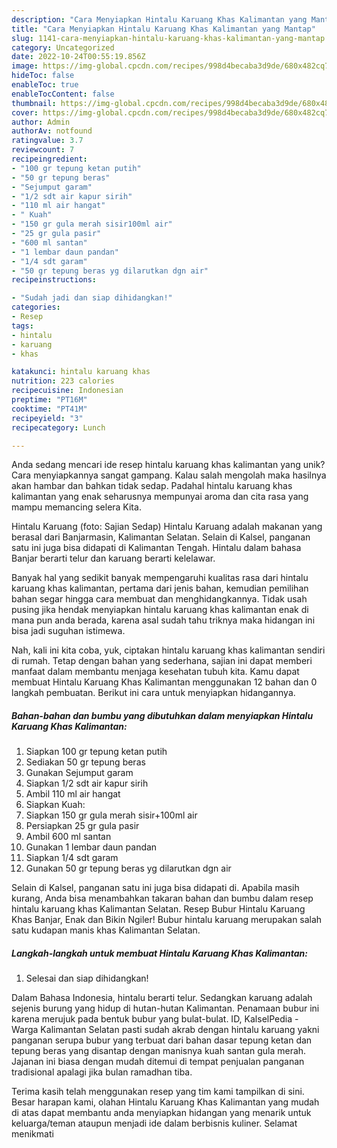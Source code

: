 ```yaml
---
description: "Cara Menyiapkan Hintalu Karuang Khas Kalimantan yang Mantap"
title: "Cara Menyiapkan Hintalu Karuang Khas Kalimantan yang Mantap"
slug: 1141-cara-menyiapkan-hintalu-karuang-khas-kalimantan-yang-mantap
category: Uncategorized
date: 2022-10-24T00:55:19.856Z
image: https://img-global.cpcdn.com/recipes/998d4becaba3d9de/680x482cq70/hintalu-karuang-khas-kalimantan-foto-resep-utama.jpg
hideToc: false
enableToc: true
enableTocContent: false
thumbnail: https://img-global.cpcdn.com/recipes/998d4becaba3d9de/680x482cq70/hintalu-karuang-khas-kalimantan-foto-resep-utama.jpg
cover: https://img-global.cpcdn.com/recipes/998d4becaba3d9de/680x482cq70/hintalu-karuang-khas-kalimantan-foto-resep-utama.jpg
author: Admin
authorAv: notfound
ratingvalue: 3.7
reviewcount: 7
recipeingredient:
- "100 gr tepung ketan putih"
- "50 gr tepung beras"
- "Sejumput garam"
- "1/2 sdt air kapur sirih"
- "110 ml air hangat"
- " Kuah"
- "150 gr gula merah sisir100ml air"
- "25 gr gula pasir"
- "600 ml santan"
- "1 lembar daun pandan"
- "1/4 sdt garam"
- "50 gr tepung beras yg dilarutkan dgn air"
recipeinstructions:

- "Sudah jadi dan siap dihidangkan!"
categories:
- Resep
tags:
- hintalu
- karuang
- khas

katakunci: hintalu karuang khas 
nutrition: 223 calories
recipecuisine: Indonesian
preptime: "PT16M"
cooktime: "PT41M"
recipeyield: "3"
recipecategory: Lunch

---
```





Anda sedang mencari ide resep hintalu karuang khas kalimantan yang unik? Cara menyiapkannya sangat gampang. Kalau salah mengolah maka hasilnya akan hambar dan bahkan tidak sedap. Padahal hintalu karuang khas kalimantan yang enak seharusnya mempunyai aroma dan cita rasa yang mampu memancing selera Kita.





Hintalu Karuang (foto: Sajian Sedap) Hintalu Karuang adalah makanan yang berasal dari Banjarmasin, Kalimantan Selatan. Selain di Kalsel, panganan satu ini juga bisa didapati di Kalimantan Tengah. Hintalu dalam bahasa Banjar berarti telur dan karuang berarti kelelawar.

Banyak hal yang sedikit banyak mempengaruhi kualitas rasa dari hintalu karuang khas kalimantan, pertama dari jenis bahan, kemudian pemilihan bahan segar hingga cara membuat dan menghidangkannya. Tidak usah pusing jika hendak menyiapkan hintalu karuang khas kalimantan enak di mana pun anda berada, karena asal sudah tahu triknya maka hidangan ini bisa jadi suguhan istimewa.






Nah, kali ini kita coba, yuk, ciptakan hintalu karuang khas kalimantan sendiri di rumah. Tetap dengan bahan yang sederhana, sajian ini dapat memberi manfaat dalam membantu menjaga kesehatan tubuh kita. Kamu dapat membuat Hintalu Karuang Khas Kalimantan menggunakan 12 bahan dan 0 langkah pembuatan. Berikut ini cara untuk menyiapkan hidangannya.

<!--inarticleads1-->

##### Bahan-bahan dan bumbu yang dibutuhkan dalam menyiapkan Hintalu Karuang Khas Kalimantan:

1. Siapkan 100 gr tepung ketan putih
1. Sediakan 50 gr tepung beras
1. Gunakan Sejumput garam
1. Siapkan 1/2 sdt air kapur sirih
1. Ambil 110 ml air hangat
1. Siapkan  Kuah:
1. Siapkan 150 gr gula merah sisir+100ml air
1. Persiapkan 25 gr gula pasir
1. Ambil 600 ml santan
1. Gunakan 1 lembar daun pandan
1. Siapkan 1/4 sdt garam
1. Gunakan 50 gr tepung beras yg dilarutkan dgn air


Selain di Kalsel, panganan satu ini juga bisa didapati di. Apabila masih kurang, Anda bisa menambahkan takaran bahan dan bumbu dalam resep hintalu karuang khas Kalimantan Selatan. Resep Bubur Hintalu Karuang Khas Banjar, Enak dan Bikin Ngiler! Bubur hintalu karuang merupakan salah satu kudapan manis khas Kalimantan Selatan. 

<!--inarticleads2-->

##### Langkah-langkah untuk membuat Hintalu Karuang Khas Kalimantan:


1. Selesai dan siap dihidangkan!

Dalam Bahasa Indonesia, hintalu berarti telur. Sedangkan karuang adalah sejenis burung yang hidup di hutan-hutan Kalimantan. Penamaan bubur ini karena merujuk pada bentuk bubur yang bulat-bulat. ID, KalselPedia - Warga Kalimantan Selatan pasti sudah akrab dengan hintalu karuang yakni panganan serupa bubur yang terbuat dari bahan dasar tepung ketan dan tepung beras yang disantap dengan manisnya kuah santan gula merah. Jajanan ini biasa dengan mudah ditemui di tempat penjualan panganan tradisional apalagi jika bulan ramadhan tiba. 

Terima kasih telah menggunakan resep yang tim kami tampilkan di sini. Besar harapan kami, olahan Hintalu Karuang Khas Kalimantan yang mudah di atas dapat membantu anda menyiapkan hidangan yang menarik untuk keluarga/teman ataupun menjadi ide dalam berbisnis kuliner. Selamat menikmati
